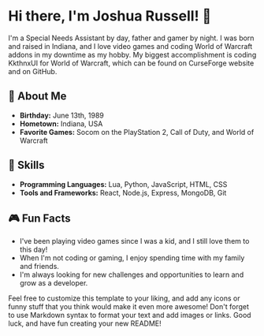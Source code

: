 <h1>Hi there, I'm Joshua Russell! 👋</h1>
<div class="whitespace-pre-wrap text-th-primary-dark break-words" style="word-break: break-word;">I'm a Special Needs Assistant by day, father and gamer by night. I was born and raised in Indiana, and I love video games and coding World of Warcraft addons in my downtime as my hobby. My biggest accomplishment is coding KkthnxUI for World of Warcraft, which can be found on CurseForge website and on GitHub.</div>
<h2>🎂 About Me</h2>
<ul class="flex flex-col gap-2 list-disc pl-5 text-th-primary-dark text-th-primary-dark" depth="0">
<li class="text-th-primary-dark" index="0"><strong>Birthday:</strong> June 13th, 1989</li>
<li class="text-th-primary-dark" index="1"><strong>Hometown:</strong> Indiana, USA</li>
<li class="text-th-primary-dark" index="2"><strong>Favorite Games:</strong> Socom on the PlayStation 2, Call of Duty, and World of Warcraft</li>
</ul>
<h2>🚀 Skills</h2>
<ul class="flex flex-col gap-2 list-disc pl-5 text-th-primary-dark text-th-primary-dark" depth="0">
<li class="text-th-primary-dark" index="0"><strong>Programming Languages:</strong> Lua, Python, JavaScript, HTML, CSS</li>
<li class="text-th-primary-dark" index="1"><strong>Tools and Frameworks:</strong> React, Node.js, Express, MongoDB, Git</li>
</ul>
<h2>🎮 Fun Facts</h2>
<ul class="flex flex-col gap-2 list-disc pl-5 text-th-primary-dark text-th-primary-dark" depth="0">
<li class="text-th-primary-dark" index="0">I've been playing video games since I was a kid, and I still love them to this day!</li>
<li class="text-th-primary-dark" index="1">When I'm not coding or gaming, I enjoy spending time with my family and friends.</li>
<li class="text-th-primary-dark" index="2">I'm always looking for new challenges and opportunities to learn and grow as a developer.</li>
</ul>
<div class="whitespace-pre-wrap text-th-primary-dark break-words" style="word-break: break-word;">Feel free to customize this template to your liking, and add any icons or funny stuff that you think would make it even more awesome! Don't forget to use Markdown syntax to format your text and add images or links. Good luck, and have fun creating your new README!</div></div>
